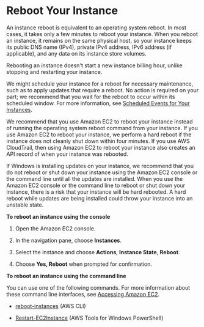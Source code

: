 # Reboot Your Instance<a name="ec2-instance-reboot"></a>

An instance reboot is equivalent to an operating system reboot\. In most cases, it takes only a few minutes to reboot your instance\. When you reboot an instance, it remains on the same physical host, so your instance keeps its public DNS name \(IPv4\), private IPv4 address, IPv6 address \(if applicable\), and any data on its instance store volumes\.

Rebooting an instance doesn't start a new instance billing hour, unlike stopping and restarting your instance\.

We might schedule your instance for a reboot for necessary maintenance, such as to apply updates that require a reboot\. No action is required on your part; we recommend that you wait for the reboot to occur within its scheduled window\. For more information, see [Scheduled Events for Your Instances](monitoring-instances-status-check_sched.md)\.

We recommend that you use Amazon EC2 to reboot your instance instead of running the operating system reboot command from your instance\. If you use Amazon EC2 to reboot your instance, we perform a hard reboot if the instance does not cleanly shut down within four minutes\. If you use AWS CloudTrail, then using Amazon EC2 to reboot your instance also creates an API record of when your instance was rebooted\.

If Windows is installing updates on your instance, we recommend that you do not reboot or shut down your instance using the Amazon EC2 console or the command line until all the updates are installed\. When you use the Amazon EC2 console or the command line to reboot or shut down your instance, there is a risk that your instance will be hard rebooted\. A hard reboot while updates are being installed could throw your instance into an unstable state\.

**To reboot an instance using the console**

1. Open the Amazon EC2 console\.

1. In the navigation pane, choose **Instances**\.

1. Select the instance and choose **Actions**, **Instance State**, **Reboot**\.

1. Choose **Yes, Reboot** when prompted for confirmation\.

**To reboot an instance using the command line**

You can use one of the following commands\. For more information about these command line interfaces, see [Accessing Amazon EC2](concepts.md#access-ec2)\.

+ [reboot\-instances](http://docs.aws.amazon.com/cli/latest/reference/ec2/reboot-instances.html) \(AWS CLI\)

+ [Restart\-EC2Instance](http://docs.aws.amazon.com/powershell/latest/reference/items/Restart-EC2Instance.html) \(AWS Tools for Windows PowerShell\)